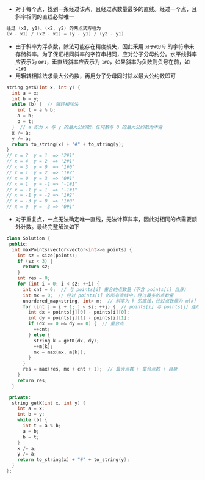 * 对于每个点，找到一条经过该点，且经过点数量最多的直线。经过一个点，且斜率相同的直线必然唯一

```cpp
经过 (x1, y1)、(x2, y2) 的两点式方程为
(x - x1) / (x2 - x1) = (y - y1) / (y2 - y1)
```

* 由于斜率为浮点数，除法可能存在精度损失，因此采用 `分子#分母` 的字符串来存储斜率。为了保证相同斜率的字符串相同，应对分子分母约分。水平线斜率应表示为 `0#1`，垂直线斜率应表示为 `1#0`，如果斜率为负数则负号在前，如 `-1#1`
* 用辗转相除法求最大公约数，再用分子分母同时除以最大公约数即可

```cpp
string getK(int x, int y) {
  int a = x;
  int b = y;
  while (b) {  // 辗转相除法
    int t = a % b;
    a = b;
    b = t;
  }  // a 即为 x 与 y 的最大公约数，任何数与 0 的最大公约数为本身
  x /= a;
  y /= a;
  return to_string(x) + "#" + to_string(y);
}
// x = 2  y = 1  => "2#1"
// x = 4  y = 2  => "2#1"
// x = 3  y = 0  => "1#0"
// x = 1  y = 2  => "1#2"
// x = 0  y = 3  => "0#1"
// x = 1  y = -1 => "-1#1"
// x = -1 y = 1  => "-1#1"
// x = -1 y = -2 => "1#2"
// x = -3 y = 0  => "1#0"
// x = 0  y = -3 => "0#1"
```

* 对于重复点，一点无法确定唯一直线，无法计算斜率，因此对相同的点需要额外计数。最终完整解法如下

```cpp
class Solution {
 public:
  int maxPoints(vector<vector<int>>& points) {
    int sz = size(points);
    if (sz < 3) {
      return sz;
    }
    int res = 0;
    for (int i = 0; i < sz; ++i) {
      int cnt = 0;  // 与 points[i] 重合的点数量（不含 points[i] 自身）
      int mx = 0;  // 经过 points[i] 的所有直线中，经过最多的点数量
      unordered_map<string, int> m;  // 斜率为 k 的直线，经过点数量为 m[k]
      for (int j = i + 1; j < sz; ++j) {  // points[i] 与 points[j] 连成的直线
        int dx = points[j][0] - points[i][0];
        int dy = points[j][1] - points[i][1];
        if (dx == 0 && dy == 0) {  // 重合点
          ++cnt;
        } else {
          string k = getK(dx, dy);
          ++m[k];
          mx = max(mx, m[k]);
        }
      }
      res = max(res, mx + cnt + 1);  // 最大点数 + 重合点数 + 自身
    }
    return res;
  }

 private:
  string getK(int x, int y) {
    int a = x;
    int b = y;
    while (b) {
      int t = a % b;
      a = b;
      b = t;
    }
    x /= a;
    y /= a;
    return to_string(x) + "#" + to_string(y);
  }
};
```
